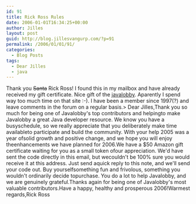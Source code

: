 ```yaml
---
id: 91
title: Rick Ross Rules
date: 2006-01-01T16:34:25+00:00
author: Jilles
layout: post
guid: http://blog.jillesvangurp.com/?p=91
permalink: /2006/01/01/91/
categories:
  - Blog Posts
tags:
  - Dear Jilles
  - java
---
```

Thank you <strike>Santa</strike> Rick Ross! I found this in my mailbox and have already received my gift certificate. Nice gift of the <a href="http://www.javalobby.org">javalobby</a>. Aparently I spend way too much time on that site :-). I have been a member since 1997(?) and leave comments in the forum on a regular basis.> Dear Jilles,Thank you so much for being one of Javalobby's top contributors and helpingto make Javalobby a great Java developer resource.  We know you have a busyschedule, so we really appreciate that you deliberately make time availableto participate and build the community. With your help 2005 was a year ofsolid growth and positive change, and we hope you will enjoy theenhancements we have planned for 2006.We have a $50 Amazon gift certificate waiting for you as a small token ofour appreciation. We'd have sent the code directly in this email, but wecouldn't be 100% sure you would receive it at this address. Just send aquick reply to this note, and we'll send your code out. Buy yourselfsomething fun and frivolous, something you wouldn't ordinarily decide topurchase. You do a lot to help Javalobby, and we are genuinely grateful.Thanks again for being one of Javalobby's most valuable contributors.Have a happy, healthy and prosperous 2006!Warmest regards,<span class="sg">Rick Ross</span>